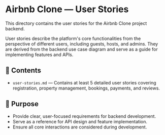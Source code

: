 # Airbnb Clone — User Stories

This directory contains the user stories for the Airbnb Clone project backend. 

User stories describe the platform's core functionalities from the perspective of different users, including guests, hosts, and admins. They are derived from the backend use case diagram and serve as a guide for implementing features and APIs.

## 📁 Contents
- `user-stories.md` — Contains at least 5 detailed user stories covering registration, property management, bookings, payments, and reviews.

## 🚀 Purpose
- Provide clear, user-focused requirements for backend development.
- Serve as a reference for API design and feature implementation.
- Ensure all core interactions are considered during development.
